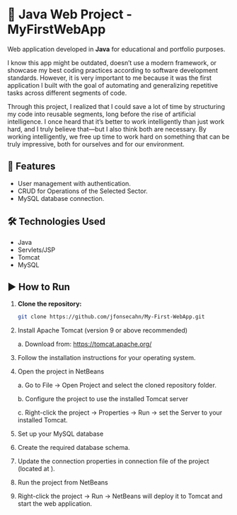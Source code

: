 # 🚀 Java Web Project - MyFirstWebApp

Web application developed in **Java** for educational and portfolio purposes.

I know this app might be outdated, doesn’t use a modern framework, or showcase my best coding practices according to software development standards. However, it is very important to me because it was the first application I built with the goal of automating and generalizing repetitive tasks across different segments of code.

Through this project, I realized that I could save a lot of time by structuring my code into reusable segments, long before the rise of artificial intelligence. I once heard that it’s better to work intelligently than just work hard, and I truly believe that—but I also think both are necessary. By working intelligently, we free up time to work hard on something that can be truly impressive, both for ourselves and for our environment.

## 📌 Features
- User management with authentication.
- CRUD for Operations of the Selected Sector.
- MySQL database connection.

## 🛠️ Technologies Used
- Java
- Servlets/JSP
- Tomcat
- MySQL

## ▶️ How to Run
1. **Clone the repository:**
   ```bash
   git clone https://github.com/jfonsecahn/My-First-WebApp.git

2. Install Apache Tomcat (version 9 or above recommended)

    a. Download from: https://tomcat.apache.org/

3. Follow the installation instructions for your operating system.

4. Open the project in NetBeans

   a. Go to File → Open Project and select the cloned repository folder.

   b. Configure the project to use the installed Tomcat server

   c. Right-click the project → Properties → Run → set the Server to your installed Tomcat.

5. Set up your MySQL database

6. Create the required database schema.

7. Update the connection properties in connection file of the project (located at ).

8. Run the project from NetBeans

  9. Right-click the project → Run → NetBeans will deploy it to Tomcat and start the web application.
